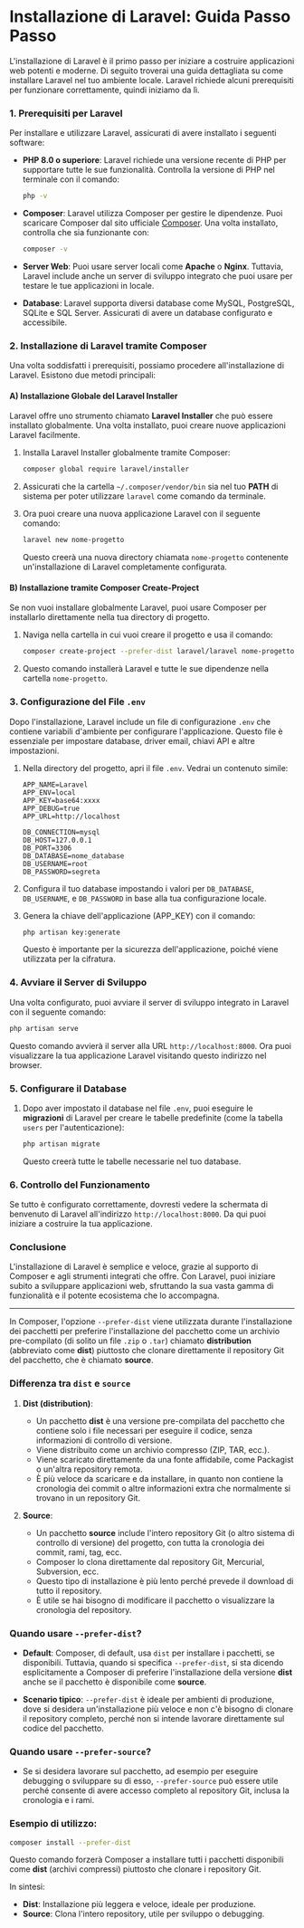 # Installazione di Laravel: Guida Passo Passo

L'installazione di Laravel è il primo passo per iniziare a costruire applicazioni web potenti e moderne. Di seguito troverai una guida dettagliata su come installare Laravel nel tuo ambiente locale. Laravel richiede alcuni prerequisiti per funzionare correttamente, quindi iniziamo da lì.

### 1. Prerequisiti per Laravel

Per installare e utilizzare Laravel, assicurati di avere installato i seguenti software:

- **PHP 8.0 o superiore**: Laravel richiede una versione recente di PHP per supportare tutte le sue funzionalità. Controlla la versione di PHP nel terminale con il comando:

  ```bash
  php -v
  ```

- **Composer**: Laravel utilizza Composer per gestire le dipendenze. Puoi scaricare Composer dal sito ufficiale [Composer](https://getcomposer.org/). Una volta installato, controlla che sia funzionante con:

  ```bash
  composer -v
  ```

- **Server Web**: Puoi usare server locali come **Apache** o **Nginx**. Tuttavia, Laravel include anche un server di sviluppo integrato che puoi usare per testare le tue applicazioni in locale.

- **Database**: Laravel supporta diversi database come MySQL, PostgreSQL, SQLite e SQL Server. Assicurati di avere un database configurato e accessibile.

### 2. Installazione di Laravel tramite Composer

Una volta soddisfatti i prerequisiti, possiamo procedere all'installazione di Laravel. Esistono due metodi principali:

#### A) Installazione Globale del Laravel Installer

Laravel offre uno strumento chiamato **Laravel Installer** che può essere installato globalmente. Una volta installato, puoi creare nuove applicazioni Laravel facilmente.

1. Installa Laravel Installer globalmente tramite Composer:

   ```bash
   composer global require laravel/installer
   ```

2. Assicurati che la cartella `~/.composer/vendor/bin` sia nel tuo **PATH** di sistema per poter utilizzare `laravel` come comando da terminale.

3. Ora puoi creare una nuova applicazione Laravel con il seguente comando:

   ```bash
   laravel new nome-progetto
   ```

   Questo creerà una nuova directory chiamata `nome-progetto` contenente un'installazione di Laravel completamente configurata.

#### B) Installazione tramite Composer Create-Project

Se non vuoi installare globalmente Laravel, puoi usare Composer per installarlo direttamente nella tua directory di progetto.

1. Naviga nella cartella in cui vuoi creare il progetto e usa il comando:

   ```bash
   composer create-project --prefer-dist laravel/laravel nome-progetto
   ```

2. Questo comando installerà Laravel e tutte le sue dipendenze nella cartella `nome-progetto`.

### 3. Configurazione del File `.env`

Dopo l'installazione, Laravel include un file di configurazione `.env` che contiene variabili d'ambiente per configurare l'applicazione. Questo file è essenziale per impostare database, driver email, chiavi API e altre impostazioni.

1. Nella directory del progetto, apri il file `.env`. Vedrai un contenuto simile:

   ```env
   APP_NAME=Laravel
   APP_ENV=local
   APP_KEY=base64:xxxx
   APP_DEBUG=true
   APP_URL=http://localhost

   DB_CONNECTION=mysql
   DB_HOST=127.0.0.1
   DB_PORT=3306
   DB_DATABASE=nome_database
   DB_USERNAME=root
   DB_PASSWORD=segreta
   ```

2. Configura il tuo database impostando i valori per `DB_DATABASE`, `DB_USERNAME`, e `DB_PASSWORD` in base alla tua configurazione locale.

3. Genera la chiave dell'applicazione (APP_KEY) con il comando:

   ```bash
   php artisan key:generate
   ```

   Questo è importante per la sicurezza dell'applicazione, poiché viene utilizzata per la cifratura.

### 4. Avviare il Server di Sviluppo

Una volta configurato, puoi avviare il server di sviluppo integrato in Laravel con il seguente comando:

```bash
php artisan serve
```

Questo comando avvierà il server alla URL `http://localhost:8000`. Ora puoi visualizzare la tua applicazione Laravel visitando questo indirizzo nel browser.

### 5. Configurare il Database

1. Dopo aver impostato il database nel file `.env`, puoi eseguire le **migrazioni** di Laravel per creare le tabelle predefinite (come la tabella `users` per l'autenticazione):

   ```bash
   php artisan migrate
   ```

   Questo creerà tutte le tabelle necessarie nel tuo database.

### 6. Controllo del Funzionamento

Se tutto è configurato correttamente, dovresti vedere la schermata di benvenuto di Laravel all'indirizzo `http://localhost:8000`. Da qui puoi iniziare a costruire la tua applicazione.

### Conclusione

L'installazione di Laravel è semplice e veloce, grazie al supporto di Composer e agli strumenti integrati che offre. Con Laravel, puoi iniziare subito a sviluppare applicazioni web, sfruttando la sua vasta gamma di funzionalità e il potente ecosistema che lo accompagna.

---

In Composer, l'opzione `--prefer-dist` viene utilizzata durante l'installazione dei pacchetti per preferire l'installazione del pacchetto come un archivio pre-compilato (di solito un file `.zip` o `.tar`) chiamato **distribution** (abbreviato come **dist**) piuttosto che clonare direttamente il repository Git del pacchetto, che è chiamato **source**.

### Differenza tra `dist` e `source`

1. **Dist (distribution)**:
   - Un pacchetto **dist** è una versione pre-compilata del pacchetto che contiene solo i file necessari per eseguire il codice, senza informazioni di controllo di versione.
   - Viene distribuito come un archivio compresso (ZIP, TAR, ecc.).
   - Viene scaricato direttamente da una fonte affidabile, come Packagist o un'altra repository remota.
   - È più veloce da scaricare e da installare, in quanto non contiene la cronologia dei commit o altre informazioni extra che normalmente si trovano in un repository Git.

2. **Source**:
   - Un pacchetto **source** include l'intero repository Git (o altro sistema di controllo di versione) del progetto, con tutta la cronologia dei commit, rami, tag, ecc.
   - Composer lo clona direttamente dal repository Git, Mercurial, Subversion, ecc.
   - Questo tipo di installazione è più lento perché prevede il download di tutto il repository.
   - È utile se hai bisogno di modificare il pacchetto o visualizzare la cronologia del repository.

### Quando usare `--prefer-dist`?

- **Default**: Composer, di default, usa `dist` per installare i pacchetti, se disponibili. Tuttavia, quando si specifica `--prefer-dist`, si sta dicendo esplicitamente a Composer di preferire l'installazione della versione **dist** anche se il pacchetto è disponibile come **source**.
  
- **Scenario tipico**: `--prefer-dist` è ideale per ambienti di produzione, dove si desidera un'installazione più veloce e non c'è bisogno di clonare il repository completo, perché non si intende lavorare direttamente sul codice del pacchetto.

### Quando usare `--prefer-source`?

- Se si desidera lavorare sul pacchetto, ad esempio per eseguire debugging o sviluppare su di esso, `--prefer-source` può essere utile perché consente di avere accesso completo al repository Git, inclusa la cronologia e i rami.

### Esempio di utilizzo:

```bash
composer install --prefer-dist
```

Questo comando forzerà Composer a installare tutti i pacchetti disponibili come **dist** (archivi compressi) piuttosto che clonare i repository Git.

In sintesi:
- **Dist**: Installazione più leggera e veloce, ideale per produzione.
- **Source**: Clona l'intero repository, utile per sviluppo o debugging.